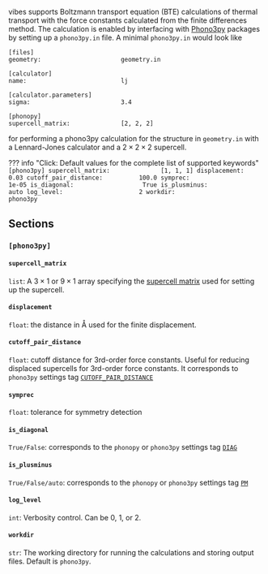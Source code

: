 
vibes supports Boltzmann transport equation (BTE) calculations of thermal transport with 
the force constants calculated from the finite differences method. 
The calculation is enabled by interfacing with [Phono3py](https://phonopy.github.io/phono3py/) packages by setting up a `phono3py.in` file. 
A minimal `phono3py.in` would look like

```fo
[files]
geometry:                      geometry.in

[calculator]
name:                          lj

[calculator.parameters]
sigma:                         3.4

[phonopy]
supercell_matrix:              [2, 2, 2]
```

for performing a phono3py calculation for the structure in `geometry.in` with a Lennard-Jones calculator and a $2 \times 2 \times 2$  supercell.

??? info "Click: Default values for the complete list of supported keywords"
    ```
    [phono3py]
    supercell_matrix:              [1, 1, 1]
    displacement:                  0.03
    cutoff_pair_distance:          100.0
    symprec:                       1e-05
    is_diagonal:                   True
    is_plusminus:                  auto
    log_level:                     2
    workdir:                       phono3py
    ```

## Sections

### `[phono3py]`
#### `supercell_matrix`
`list`: A $3 \times 1$ or $9 \times 1$ array specifying the [supercell matrix](../Tutorial/2_phonopy.md#supercell-matrix-supercell_matrix) used for setting up the supercell.

#### `displacement`

`float`: the distance in Å used for the finite displacement.

#### `cutoff_pair_distance`

`float`: cutoff distance for 3rd-order force constants. 
Useful for reducing displaced supercells for 3rd-order force constants.
It corresponds to `phono3py` settings tag [`CUTOFF_PAIR_DISTANCE`](https://phonopy.github.io/phono3py/command-options.html#cutoff-pair-or-cutoff-pair-distance-cutoff-pair-distance)

#### `symprec`

`float`: tolerance for symmetry detection

#### `is_diagonal`

`True/False`: corresponds to the  `phonopy` or `phono3py` settings tag [`DIAG`](https://phonopy.github.io/phonopy/setting-tags.html#diag)

#### `is_plusminus`

`True/False/auto`: corresponds to the  `phonopy` or `phono3py` settings tag [`PM`](https://phonopy.github.io/phonopy/setting-tags.html#pm)

#### `log_level`

`int`: Verbosity control. Can be 0, 1, or 2.

#### `workdir`

`str`: The working directory for running the calculations and storing output files. Default is `phono3py`.

